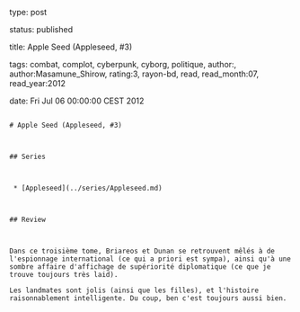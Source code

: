 type: post
status: published
title: Apple Seed (Appleseed, #3)
tags:  combat,  complot,  cyberpunk,  cyborg,  politique, author:, author:Masamune_Shirow, rating:3, rayon-bd, read, read_month:07, read_year:2012
date: Fri Jul 06 00:00:00 CEST 2012
~~~~~~
# Apple Seed (Appleseed, #3)

## Series

 * [Appleseed](../series/Appleseed.md)

## Review

Dans ce troisième tome, Briareos et Dunan se retrouvent mêlés à de l'espionnage international (ce qui a priori est sympa), ainsi qu'à une sombre affaire d'affichage de supériorité diplomatique (ce que je trouve toujours très laid).  
Les landmates sont jolis (ainsi que les filles), et l'histoire raisonnablement intelligente. Du coup, ben c'est toujours aussi bien.